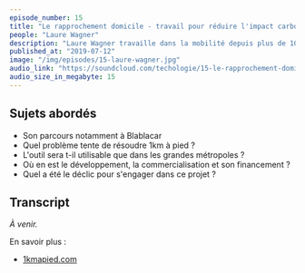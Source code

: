 ```yaml
---
episode_number: 15
title: "Le rapprochement domicile - travail pour réduire l'impact carbone"
people: "Laure Wagner"
description: "Laure Wagner travaille dans la mobilité depuis plus de 10 ans notamment chez Blablacar. Elle lance 1km à Pied, pour démocratiser la réalisation de diagnostic mobilité sur la base de fichiers RH et pour identifier des solutions de réduction des trajets, ce qui est à la fois bénéfique pour les entreprises, les salariés et l'environnement."
published_at: "2019-07-12"
image: "/img/episodes/15-laure-wagner.jpg"
audio_link: "https://soundcloud.com/techologie/15-le-rapprochement-domicile-travail-pour-reduire-limpact-carbone-avec-laure-wagner"
audio_size_in_megabyte: 15
---
```


## Sujets abordés

* Son parcours notamment à Blablacar
* Quel problème tente de résoudre 1km à pied ?
* L'outil sera t-il utilisable que dans les grandes métropoles ?
* Où en est le développement, la commercialisation et son financement ?
* Quel a été le déclic pour s'engager dans ce projet ?

## Transcript

_À venir._

<div class="block">
En savoir plus :

* [1kmapied.com](https://www.1kmapied.com/)

</div>
